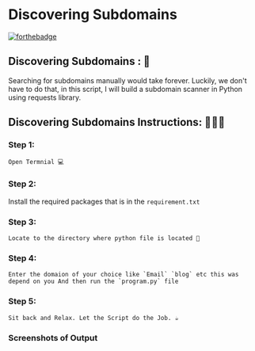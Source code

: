 # <b>Discovering Subdomains</b>

[![forthebadge](https://forthebadge.com/images/badges/made-with-python.svg)](https://forthebadge.com)

## Discovering Subdomains : 🚀

Searching for subdomains manually would take forever. Luckily, we don't have to do that, in this script, 
I will build a subdomain scanner in Python using requests library. 

## Discovering Subdomains Instructions: 👨🏻‍💻

### Step 1:

    Open Termnial 💻
    
### Step 2:

   Install the required packages  that is in the `requirement.txt`
   
### Step 3:

    Locate to the directory where python file is located 📂

### Step 4:
    
    Enter the domaion of your choice like `Email` `blog` etc this was depend on you And then run the `program.py` file

### Step 5:

    Sit back and Relax. Let the Script do the Job. ☕

### Screenshots of Output



